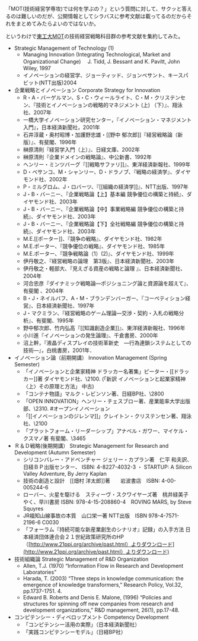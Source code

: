 
「MOT(技術経営学専攻)では何を学ぶの？」という質問に対して、サクッと答えるのは難しいのだが、公開情報としてシラバスに参考文献は載ってるのだからそれをまとめてみたらよいのではないか。

というわけで[東工大MOT](http://www.mot.titech.ac.jp/dept_mot/mot_lecture/)の技術経営戦略科目群の参考文献を集約してみた。

- Strategic Management of Technology (1)
    - Managing Innovation (Integrating Technological, Market and Organizational Change) 　J. Tidd, J. Bessant and K. Pavitt, John Wiley, 1997
    - イノベーションの経営学、ジョーティッド、ジョンベサント、キースパビット(NTT出版)2004
- 企業戦略とイノベーション   Corporate Strategy for Innovation
    - R・A・バーゲルマン、S・C・ウィールライト、C・M・クリステンセン、『技術とイノベーションの戦略的マネジメント (上) （下）』、翔泳社、2007年
    - 一橋大学イノベーション研究センター，『イノベーション・マネジメント入門』，日本経済新聞社，2001年
    - 石井淳蔵・奥村昭博・加護野忠雄・[[野中 郁次郎]]『経営戦略論（新版）』、有斐閣、1996年
    - 榊原清則『経営学入門（上）』、日経文庫、2002年
    - 榊原清則『企業ドメインの戦略論』、中公新書、1992年
    - ヘンリー・ミンツバーグ『[[戦略サファリ]]』、東洋経済新報社、1999年
    - D・ベサンコ、M・シャンリー、D・ドラノブ、『戦略の経済学』、ダイヤモンド社、2002年
    - P・ミルグロム、J・ロバーツ、『[[組織の経済学]]』、NTT出版、1997年
    - J・B・バーニー、『企業戦略論【上】基本編 競争優位の構築と持続』、ダイヤモンド社、2003年
    - J・B・バーニー、『企業戦略論【中】事業戦略編 競争優位の構築と持続』、ダイヤモンド社、2003年
    - J・B・バーニー、『企業戦略論【下】全社戦略編 競争優位の構築と持続』、ダイヤモンド社、2003年
    - M.E.[[ポーター]]、『競争の戦略』、ダイヤモンド社、1982年
    - M.E.ポーター、『競争優位の戦略』、ダイヤモンド社、1985年
    - M.E.ポーター、『競争戦略論（1）(2)』、ダイヤモンド社、1999年
    - 伊丹敬之、『経営戦略の論理　第3版』、日本経済新聞社、2003年
    - 伊丹敬之・軽部大、『見えざる資産の戦略と論理 』、日本経済新聞社、2004年
    - 河合忠彦『ダイナミック戦略論―ポジショニング論と資源論を超えて』、有斐閣 、2004年
    - B・J・ネイルバフ、A・M・ブランデンバーガー、『コーペティション経営』、日本経済新聞社、1997年
    - J・マクミラン、『経営戦略のゲーム理論―交渉・契約・入札の戦略分析』、有斐閣、1995年
    - 野中郁次郎、竹内弘高『[[知識創造企業]]』、東洋経済新報社、1996年
    - 小川進『イノベーションの発生論理』、千倉書房、2000年
    - 沼上幹，『液晶ディスプレイの技術革新史　―行為連鎖システムとしての技術―』，白桃書房，2001年．
- イノベーション論（前期開講）   Innovation Management (Spring Semester)
    - 「イノベーションと企業家精神 ドラッカー名著集」ピーター・[[ドラッカー]]著 ダイヤモンド社、\2100. (「新訳 イノベーションと起業家精神〈上〉その原理と方法」	中古)
    - 「コンテナ物語」マルク・レビンソン著、日経BP社、\2800
    - 「OPEN INNOVATION」ヘンリー・チェスブロー著、産業能率大学出版部、\2310. #オープンイノベーション
    - 「[[イノベーションのジレンマ]]」クレイトン・クリステンセン著、翔泳社、\2100
    - 「プラットフォーム・リーダーシップ」アナベル・ガワー、マイケル・クスマノ著 有斐閣、\3465
- Ｒ＆Ｄ戦略(後期開講）   Strategic Management for Research and Development (Autumn Semester)
    - シリコンバレー・アドベンチャー ジェリー・カプラン著　仁平 和夫訳、日経ＢＰ出版センター、 ISBN: 4-8227-4032-3 ・ STARTUP: A Silicon Valley Adventure, By Jerry Kaplan
    - 技術の創造と設計　[[畑村 洋太郎]]著　　岩波書店　ISBN: 4-00-005244-6
    - ローバー、火星を駆ける　スティーヴ・スクワイヤーズ著　桃井緑美子やく、早川書房 ISBN: 978-4-15-208860-4　ROVING MARS, by Steve Squyres
    - JR福知山線事故の本質　山口栄一著	NTT出版　ISBN 978-4-7571-2196-6 C0030
    - 「フォーラム『持続可能な新産業創生のシナリオ』記録」の入手方法 日本経済団体連合会２１世紀政策研究所のHP（[http://www.21ppi.org/archive/past.html）よりダウンロード](http://www.21ppi.org/archive/past.html）よりダウンロード)
- 技術組織論   Strategic Management of R&D Organization
    - Allen, T.J. (1970) “Information Flow in Research and Development Laboratories”
    - Harada, T. (2003) “Three steps in knowledge communication: the emergence of knowledge transformers,” Research Policy, Vol.32, pp.1737-1751. 4.
    - Edward B. Roberts and Denis E. Malone, (1996) “Policies and structures for spinning off new companies from research and development organizations,” R&D management, 26(1), pp.17-48.
- コンピテンシー・ディベロップメント   Competency Development
    - 「コンピテンシー活用の実際」（日本経済新聞社）
    - 「実践コンピテンシーモデル」（日経BP社）
